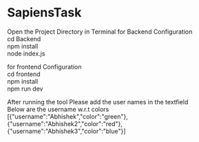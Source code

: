 # SapiensTask
Open the Project Directory in Terminal
for Backend Configuration  
cd Backend  
npm install  
node index.js  

for frontend Configuration  
cd frontend  
npm install  
npm run dev  

After running the tool 
Please add the user names in the textfield  
Below are the username w.r.t colors  
[{"username":"Abhishek","color":"green"},{"username":"Abhishek2","color":"red"},{"username":"Abhishek3","color":"blue"}]

